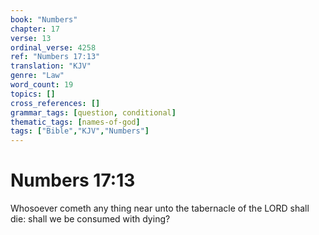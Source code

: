```yaml
---
book: "Numbers"
chapter: 17
verse: 13
ordinal_verse: 4258
ref: "Numbers 17:13"
translation: "KJV"
genre: "Law"
word_count: 19
topics: []
cross_references: []
grammar_tags: [question, conditional]
thematic_tags: [names-of-god]
tags: ["Bible","KJV","Numbers"]
---
```


# Numbers 17:13

Whosoever cometh any thing near unto the tabernacle of the LORD shall die: shall we be consumed with dying?
